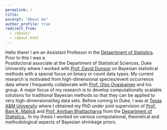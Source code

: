```yaml
---
permalink: /
title: 
excerpt: "About me"
author_profile: true
redirect_from: 
  - /about/
  - /about.html
---
```


Hello there! I am an Assistant Professor in the [Detaprtment of Statistics](https://www.stat.purdue.edu/). Prior to this I was a  
Postdoctoral associate at the Department of Statistical Sciences, Duke University where I worked with [Prof. David Dunson](https://stat.duke.edu/people/david-b-dunson) on Bayesian statistical methods with a special focus on binary or count data types. My current research is motivated from high-dimensional species/event occurrence data where I frequently collaborate with [Prof. Otso Ovaskainen](https://researchportal.helsinki.fi/en/persons/otso-ovaskainen) and his group. A major focus of my research is to develop computationally scalable solutions for traditional Bayesian methods so that they can be applied to very high-dimensional/big data sets. Before coming to Duke, I was at [Texas A&M University](https://www.tamu.edu/) where I obtained my PhD under joint supervision of [Prof. Bani K. Mallick](http://www.stat.tamu.edu/~bmallick/) and [Prof. Anirban Bhattacharya](https://www.stat.tamu.edu/~anirbanb/) from the [Department of Statistics.](https://www.stat.tamu.edu/). In my thesis I worked on various computational, theoretical and methodological aspects of Bayesian shrinkage priors. 
